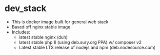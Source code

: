 # dev_stack
- This is docker image built for general web stack
- Based off nginx:stable image
- Includes:
    - latest stable nginx (duh)
    - latest stable php 8 (using deb.sury.org PPA) w/ composer v2
    - Latest stable LTS release of nodejs and npm (deb.nodesource.com)
    
